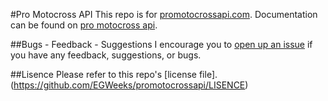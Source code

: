 #Pro Motocross API
This repo is for [promotocrossapi.com](https://promotocrossapi.com). Documentation can be found on [pro motocross api](https://promotocrossapi.com).

##Bugs - Feedback - Suggestions
I encourage you to [open up an issue](https://github.com/EGWeeks/promotocrossapi/issues) if you have any feedback, suggestions, or bugs.

##Lisence
Please refer to this repo's [license file].(https://github.com/EGWeeks/promotocrossapi/LISENCE)